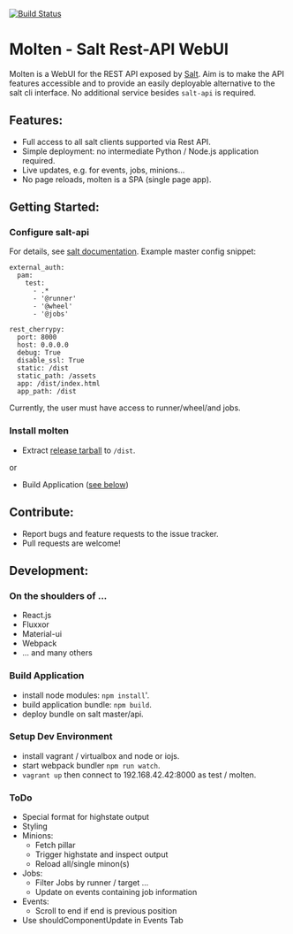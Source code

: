 [![Build Status](https://travis-ci.org/martinhoefling/molten.svg)](https://travis-ci.org/martinhoefling/molten)

# Molten - Salt Rest-API WebUI

Molten is a WebUI for the REST API exposed by [Salt](http://saltstack.com/).
Aim is to make the API features accessible and to provide an easily deployable alternative to the salt cli interface.
No additional service besides `salt-api` is required.

## Features:
* Full access to all salt clients supported via Rest API.
* Simple deployment: no intermediate Python / Node.js application required.
* Live updates, e.g. for events, jobs, minions...
* No page reloads, molten is a SPA (single page app).

## Getting Started:

### Configure salt-api
For details, see [salt documentation](https://docs.saltstack.com/en/latest/ref/netapi/all/index.html#all-netapi-modules). Example master config snippet:
```
external_auth:
  pam:
    test:
      - .*
      - '@runner'
      - '@wheel'
      - '@jobs'

rest_cherrypy:
  port: 8000
  host: 0.0.0.0
  debug: True
  disable_ssl: True
  static: /dist
  static_path: /assets
  app: /dist/index.html
  app_path: /dist
```  
Currently, the user must have access to runner/wheel/and jobs.

### Install molten
- Extract [release tarball](https://github.com/martinhoefling/molten/releases/download/v0.1.0pre1/molten-0.1.0pre1.tar.gz) to `/dist`.

or

- Build Application ([see below](#build))

## Contribute:

- Report bugs and feature requests to the issue tracker.
- Pull requests are welcome!

## Development:

### On the shoulders of ...
- React.js
- Fluxxor
- Material-ui
- Webpack
- ... and many others

### <a name="build"></a>Build Application
* install node modules: `npm install`'.
* build application bundle: `npm build`.
* deploy bundle on salt master/api.

### Setup Dev Environment
* install vagrant / virtualbox and node or iojs.
* start webpack bundler `npm run watch`.
* `vagrant up` then connect to 192.168.42.42:8000 as test / molten.

### ToDo
- Special format for highstate output
- Styling
- Minions:
  - Fetch pillar
  - Trigger highstate and inspect output
  - Reload all/single minon(s)
- Jobs:
  - Filter Jobs by runner / target ...
  - Update on events containing job information
- Events:
  - Scroll to end if end is previous position
- Use shouldComponentUpdate in Events Tab
